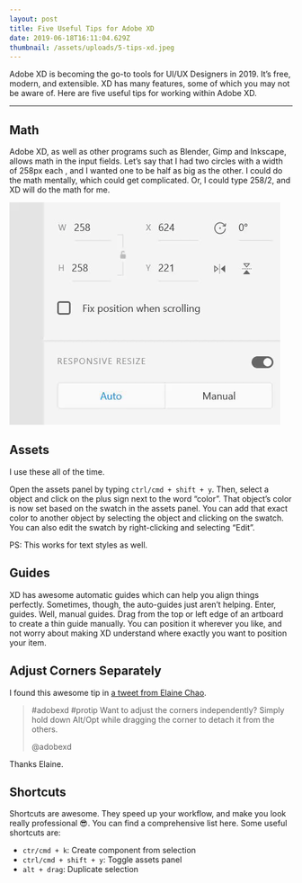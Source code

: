 ```yaml
---
layout: post
title: Five Useful Tips for Adobe XD
date: 2019-06-18T16:11:04.629Z
thumbnail: /assets/uploads/5-tips-xd.jpeg
---
```

Adobe XD is becoming the go-to tools for UI/UX Designers in 2019. It’s free, modern, and extensible. XD has many features, some of which you may not be aware of. Here are five useful tips for working within Adobe XD.

- - -

## Math

Adobe XD, as well as other programs such as Blender, Gimp and Inkscape, allows math in the input fields. Let’s say that I had two circles with a width of 258px each , and I wanted one to be half as big as the other. I could do the math mentally, which could get complicated. Or, I could type 258/2, and XD will do the math for me.

![Doing math in Adobe XD](/assets/uploads/math-in-xd.gif)

## Assets

I use these all of the time.

Open the assets panel by typing `ctrl/cmd + shift + y`. Then, select a object and click on the plus sign next to the word “color”. That object’s color is now set based on the swatch in the assets panel. You can add that exact color to another object by selecting the object and clicking on the swatch. You can also edit the swatch by right-clicking and selecting “Edit”.

PS: This works for text styles as well.

## Guides

XD has awesome automatic guides which can help you align things perfectly. Sometimes, though, the auto-guides just aren’t helping. Enter, guides. Well, manual guides. Drag from the top or left edge of an artboard to create a thin guide manually. You can position it wherever you like, and not worry about making XD understand where exactly you want to position your item.

## Adjust Corners Separately

I found this awesome tip in [a tweet  from Elaine Chao](https://twitter.com/elainecchao/status/1123289664671100928).

> \#adobexd #protip Want to adjust the corners independently? Simply hold down Alt/Opt while dragging the corner to detach it from the others.
>
> @adobexd

Thanks Elaine.

## Shortcuts

Shortcuts are awesome. They speed up your workflow, and make you look really professional 😎. You can find a comprehensive list here. Some useful shortcuts are:

* `ctr/cmd + k`: Create component from selection
* `ctrl/cmd + shift + y`: Toggle assets panel
* `alt + drag`: Duplicate selection
